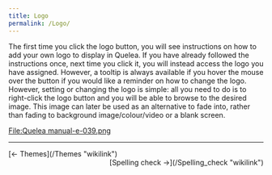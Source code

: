 ```yaml
---
title: Logo
permalink: /Logo/
---
```


The first time you click the logo button, you will see instructions on how to add your own logo to display in Quelea. If you have already followed the instructions once, next time you click it, you will instead access the logo you have assigned. However, a tooltip is always available if you hover the mouse over the button if you would like a reminder on how to change the logo. However, setting or changing the logo is simple: all you need to do is to right-click the logo button and you will be able to browse to the desired image. This image can later be used as an alternative to fade into, rather than fading to background image/colour/video or a blank screen.

[<File:Quelea> manual-e-039.png](/File:Quelea_manual-e-039.png "wikilink")

------------------------------------------------------------------------

<div style="text-align: left;">
[← Themes](/Themes "wikilink") <span style="float:right;"> [Spelling check →](/Spelling_check "wikilink")</span>

</div>
